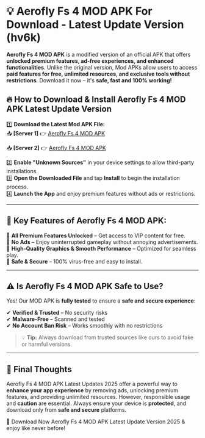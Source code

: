 # 💡 Aerofly Fs 4 MOD APK For Download - Latest Update Version (hv6k)

**Aerofly Fs 4 MOD APK** is a modified version of an official APK that offers **unlocked premium features, ad-free experiences, and enhanced functionalities**. Unlike the original version, Mod APKs allow users to access **paid features for free, unlimited resources, and exclusive tools without restrictions**. Download it now – it's **safe, fast and 100% working!**

## 🔥 **How to Download & Install Aerofly Fs 4 MOD APK Latest Update Version**

1️⃣ **Download the Latest Mod APK File:**  
📥 **[Server 1]** 👉 [Aerofly Fs 4 MOD APK](https://hapymods.com?title=Aerofly+Fs+4+MOD+APK&ref=FU1)

📥 **[Server 2]** 👉 [Aerofly Fs 4 MOD APK](https://hapymods.com?title=Aerofly+Fs+4+MOD+APK&ref=FU1)

2️⃣ **Enable "Unknown Sources"** in your device settings to allow third-party installations.  
3️⃣ **Open the Downloaded File** and tap **Install** to begin the installation process.  
4️⃣ **Launch the App** and enjoy premium features without ads or restrictions.

---

## 🌟 **Key Features of Aerofly Fs 4 MOD APK:**
 
🔽 **All Premium Features Unlocked** – Get access to VIP content for free.  
🔽 **No Ads** – Enjoy uninterrupted gameplay without annoying advertisements.  
🔽 **High-Quality Graphics & Smooth Performance** – Optimized for seamless play.  
🔽 **Safe & Secure** – 100% virus-free and easy to install.  

---

## ⚠️ **Is Aerofly Fs 4 MOD APK Safe to Use?**

Yes! Our MOD APK is **fully tested** to ensure a **safe and secure experience**:

✔ **Verified & Trusted** – No security risks  
✔ **Malware-Free** – Scanned and tested  
✔ **No Account Ban Risk** – Works smoothly with no restrictions

> 💡 **Tip:** Always download from trusted sources like ours to avoid fake or harmful versions.

---

## 📌 **Final Thoughts**
 
Aerofly Fs 4 MOD APK Latest Updates 2025 offer a powerful way to **enhance your app experience** by removing ads, unlocking premium features, and providing unlimited resources. However, responsible usage and **caution** are essential. Always ensure your device is **protected**, and download only from **safe and secure** platforms.  

🔽 Download Now Aerofly Fs 4 MOD APK Latest Update Version 2025 & enjoy like never before!